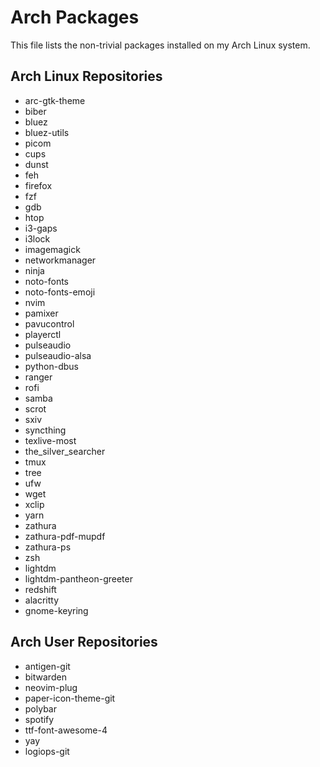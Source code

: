 Arch Packages
=============
This file lists the non-trivial packages installed on my Arch Linux system.

Arch Linux Repositories
-----------------------
* arc-gtk-theme
* biber
* bluez
* bluez-utils
* picom
* cups
* dunst
* feh
* firefox
* fzf
* gdb
* htop
* i3-gaps
* i3lock
* imagemagick
* networkmanager
* ninja
* noto-fonts
* noto-fonts-emoji
* nvim
* pamixer
* pavucontrol
* playerctl
* pulseaudio
* pulseaudio-alsa
* python-dbus
* ranger
* rofi
* samba
* scrot
* sxiv
* syncthing
* texlive-most
* the_silver_searcher
* tmux
* tree
* ufw
* wget
* xclip
* yarn
* zathura
* zathura-pdf-mupdf
* zathura-ps
* zsh
* lightdm
* lightdm-pantheon-greeter
* redshift
* alacritty
* gnome-keyring

Arch User Repositories
----------------------
* antigen-git
* bitwarden
* neovim-plug
* paper-icon-theme-git
* polybar
* spotify
* ttf-font-awesome-4
* yay
* logiops-git

